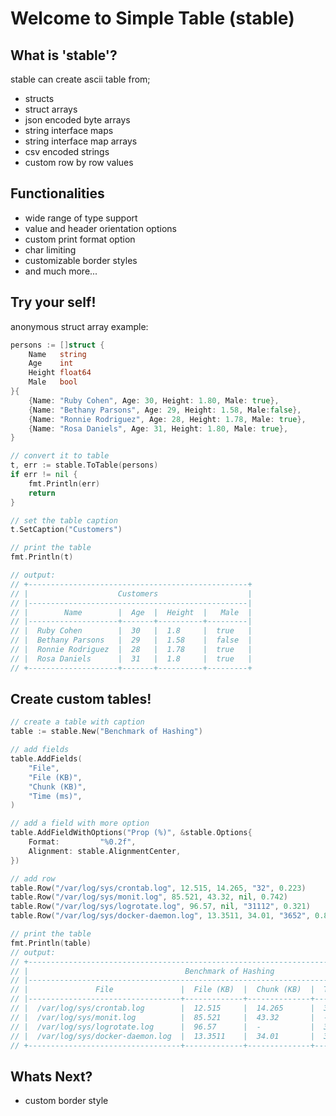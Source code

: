 # Welcome to Simple Table (stable)

## What is 'stable'?
stable can create ascii table from;
-   structs
-   struct arrays
-   json encoded byte arrays
-   string interface maps
-   string interface map arrays
-   csv encoded strings
-   custom row by row values

## Functionalities
-   wide range of type support
-   value and header orientation options
-   custom print format option
-	char limiting
-   customizable border styles
-	and much more...

## Try your self!
anonymous struct array example:
```go
persons := []struct {
	Name   string
	Age    int
	Height float64
	Male   bool
}{
	{Name: "Ruby Cohen", Age: 30, Height: 1.80, Male: true},
	{Name: "Bethany Parsons", Age: 29, Height: 1.58, Male:false},
	{Name: "Ronnie Rodriguez", Age: 28, Height: 1.78, Male: true},
	{Name: "Rosa Daniels", Age: 31, Height: 1.80, Male: true},
}

// convert it to table
t, err := stable.ToTable(persons)
if err != nil {
	fmt.Println(err)
	return
}

// set the table caption
t.SetCaption("Customers")

// print the table
fmt.Println(t)

// output: 
// +-------------------------------------------------+
// |                    Customers                    |
// |-------------------------------------------------|
// |        Name        |  Age  |  Height  |   Male  |
// |--------------------+-------+----------+---------|
// |  Ruby Cohen        |  30   |  1.8     |  true   |
// |  Bethany Parsons   |  29   |  1.58    |  false  |
// |  Ronnie Rodriguez  |  28   |  1.78    |  true   |
// |  Rosa Daniels      |  31   |  1.8     |  true   |
// +--------------------+-------+----------+---------+
```

## Create custom tables!
```go
// create a table with caption
table := stable.New("Benchmark of Hashing")

// add fields
table.AddFields(
	"File",
	"File (KB)",
	"Chunk (KB)",
	"Time (ms)",
)

// add a field with more option
table.AddFieldWithOptions("Prop (%)", &stable.Options{
	Format:         "%0.2f",
	Alignment: stable.AlignmentCenter,
})

// add row
table.Row("/var/log/sys/crontab.log", 12.515, 14.265, "32", 0.223)
table.Row("/var/log/sys/monit.log", 85.521, 43.32, nil, 0.742)
table.Row("/var/log/sys/logrotate.log", 96.57, nil, "31112", 0.321)
table.Row("/var/log/sys/docker-daemon.log", 13.3511, 34.01, "3652", 0.895)

// print the table
fmt.Println(table)
// output:
// +------------------------------------------------------------------------------------------+
// |                                   Benchmark of Hashing                                   |
// |------------------------------------------------------------------------------------------|
// |               File               |  File (KB)  |  Chunk (KB)  |  Time (ms)  |  Prop (%)  |
// |----------------------------------+-------------+--------------+-------------+------------|
// |  /var/log/sys/crontab.log        |  12.515     |  14.265      |  32         |    0.22    |
// |  /var/log/sys/monit.log          |  85.521     |  43.32       |  -          |    0.74    |
// |  /var/log/sys/logrotate.log      |  96.57      |  -           |  31112      |    0.32    |
// |  /var/log/sys/docker-daemon.log  |  13.3511    |  34.01       |  3652       |    0.90    |
// +----------------------------------+-------------+--------------+-------------+------------+

```
## Whats Next?
-	custom border style
